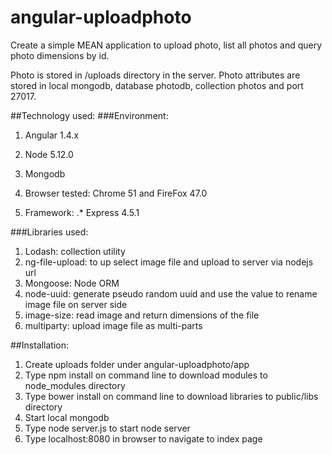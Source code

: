 # angular-uploadphoto

Create a simple MEAN application to upload photo, list all photos and query photo dimensions by id.


Photo is stored in /uploads directory in the server.
Photo attributes are stored in local mongodb, database photodb, collection photos and port 27017.

##Technology used:
###Environment:
1. Angular 1.4.x
2. Node 5.12.0
3. Mongodb
4. Browser tested: Chrome 51 and FireFox 47.0

5. Framework:
.* Express 4.5.1

###Libraries used:
1. Lodash:  collection utility
2. ng-file-upload: to up select image file and upload to server via nodejs url
3. Mongoose: Node ORM
4. node-uuid:  generate pseudo random uuid and use the value to rename image file on server side
5. image-size: read image and return dimensions of the file
6. multiparty: upload image file as multi-parts

##Installation:
1. Create uploads folder under angular-uploadphoto/app
2. Type npm install on command line to download modules to node_modules directory
3. Type bower install on command line to download libraries to public/libs directory
4. Start local mongodb
5. Type node server.js to start node server
6. Type localhost:8080 in browser to navigate to index page
